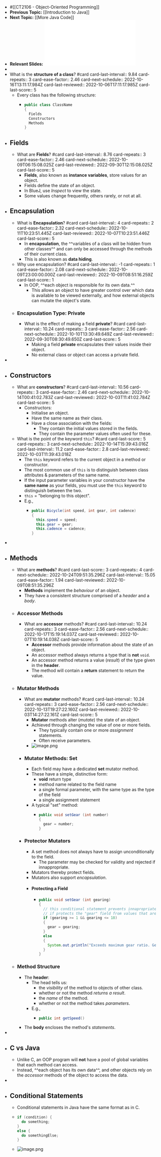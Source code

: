 - #[[CT2106 - Object-Oriented Programming]]
- **Previous Topic:** [[Introduction to Java]]
- **Next Topic:** [[More Java Code]]
- **Relevant Slides:** ![Lecture02.pdf](../assets/Lecture02_1663059993088_0.pdf)
-
- What is the **structure of a class**? #card
  card-last-interval:: 9.84
  card-repeats:: 3
  card-ease-factor:: 2.46
  card-next-schedule:: 2022-10-16T13:11:17.984Z
  card-last-reviewed:: 2022-10-06T17:11:17.985Z
  card-last-score:: 5
	- Every class has the following structure:
		- ```java
		  public class ClassName 
		  {
		    Fields
		    Constructors
		    Methods
		  }
		  ```
- ## Fields
	- What are **Fields**? #card
	  card-last-interval:: 8.76
	  card-repeats:: 3
	  card-ease-factor:: 2.46
	  card-next-schedule:: 2022-10-09T06:15:08.025Z
	  card-last-reviewed:: 2022-09-30T12:15:08.025Z
	  card-last-score:: 5
		- **Fields**, also known as **instance variables**, store values for an object.
		- Fields define the state of an object.
		- In BlueJ, use *Inspect* to view the state.
		- Some values change frequently, others rarely, or not at all.
- ## Encapsulation
	- What is **Encapsulation**? #card
	  card-last-interval:: 4
	  card-repeats:: 2
	  card-ease-factor:: 2.32
	  card-next-schedule:: 2022-10-11T10:23:51.445Z
	  card-last-reviewed:: 2022-10-07T10:23:51.446Z
	  card-last-score:: 5
		- In **encapsulation**, the ^^variables of a class will be hidden from other classes^^ and can only be accessed through the methods of their current class.
		- This is also known as **data hiding**.
	- Why use encapsulation? #card
	  card-last-interval:: -1
	  card-repeats:: 1
	  card-ease-factor:: 2.08
	  card-next-schedule:: 2022-10-09T23:00:00.000Z
	  card-last-reviewed:: 2022-10-09T08:51:16.259Z
	  card-last-score:: 1
		- In OOP, ^^each object is responsible for its own data.^^
			- This allows an object to have greater control over which data is available to be viewed externally, and how external objects can mutate the object's state.
	- ### Encapsulation Type: Private
		- What is the effect of making a field **private**? #card
		  card-last-interval:: 10.24
		  card-repeats:: 3
		  card-ease-factor:: 2.56
		  card-next-schedule:: 2022-10-10T13:30:49.649Z
		  card-last-reviewed:: 2022-09-30T08:30:49.650Z
		  card-last-score:: 5
			- Making a field **private** encapsulates their values inside their object.
			- No external class or object can access a private field.
-
- ## Constructors
	- What are **constructors**? #card
	  card-last-interval:: 10.56
	  card-repeats:: 3
	  card-ease-factor:: 2.46
	  card-next-schedule:: 2022-10-14T00:41:02.783Z
	  card-last-reviewed:: 2022-10-03T11:41:02.784Z
	  card-last-score:: 5
		- Constructors:
			- Initialise an object.
			- Have the same name as their class.
			- Have a close association with the fields:
				- They contain the initial values stored in the fields.
				- They contain the parameter values often used for these.
	- What is the point of the keyword `this`? #card
	  card-last-score:: 5
	  card-repeats:: 3
	  card-next-schedule:: 2022-10-14T15:39:43.016Z
	  card-last-interval:: 11.2
	  card-ease-factor:: 2.8
	  card-last-reviewed:: 2022-10-03T11:39:43.018Z
		- The `this` keyword refers to the current object in a method or constructor.
		- The most common use of `this` is to distinguish between class attributes & parameters of the same name.
		- If the input parameter variables in your constructor have the **same name** as your fields, you must use the `this` keyword to distinguish between the two.
		- `this` = "belonging to this object".
		- E.g.,
			- ```java
			  public Bicycle(int speed, int gear, int cadence)
			  {
			    this.speed = speed;
			    this.gear = gear;
			    this.cadence = cadence;
			  }
			  ```
-
- ## Methods
	- What are **methods**? #card
	  card-last-score:: 3
	  card-repeats:: 4
	  card-next-schedule:: 2022-10-24T09:51:35.296Z
	  card-last-interval:: 15.05
	  card-ease-factor:: 1.94
	  card-last-reviewed:: 2022-10-09T08:51:35.296Z
		- **Methods** implement the *behaviour* of an object.
		- They have a consistent structure comprised of a *header* and a *body*.
	- ### Accessor Methods
		- What are **accessor** methods? #card
		  card-last-interval:: 10.24
		  card-repeats:: 3
		  card-ease-factor:: 2.56
		  card-next-schedule:: 2022-10-17T15:19:14.037Z
		  card-last-reviewed:: 2022-10-07T10:19:14.038Z
		  card-last-score:: 5
			- **Accessor** methods provide information about the state of an object.
			- An accessor method always returns a type that is **not** `void`.
			- An accessor method returns a value (*result*) of the type given in the **header**.
			- The method will contain a **return** statement to return the value.
	- ### Mutator Methods
		- What are **mutator** methods? #card
		  card-last-interval:: 10.24
		  card-repeats:: 3
		  card-ease-factor:: 2.56
		  card-next-schedule:: 2022-10-13T19:27:22.160Z
		  card-last-reviewed:: 2022-10-03T14:27:22.161Z
		  card-last-score:: 5
			- **Mutator** methods alter (*mutate*) the state of an object.
			- Achieved through changing the value of one or more fields.
				- They typically contain one or more *assignment* statements.
				- Often receive parameters.
			- ![image.png](../assets/image_1663063179688_0.png)
		- ### Mutator Methods: Set
			- Each field may have a dedicated **set** mutator method.
			- These have a simple, distinctive form:
				- **void** return type
				- method name related to the field name
				- a single formal parameter, with the same type as the type of the field
				- a single assignment statement
			- A typical "set" method:
				- ```java
				  public void setGear (int number)
				  {
				    gear = number;
				  }
				  ```
		- ### Protector Mutators
			- A set method does not always have to assign unconditionally to the field.
				- The parameter may be checked for validity and rejected if innappropriate.
			- Mutators thereby protect fields.
			- Mutators also support *encapsulation*.
			- #### Protecting a Field
				- ```java
				  public void setGear (int gearing)
				  {
				    // this conditional statement prevents innapropriate action.
				    // if protects the "gear" field from values that are too large or too small.
				    if (gearing >= 1 && gearing <= 18)
				    {
				      gear = gearing;
				    }
				    else
				    {
				      System.out.println("Exceeds maximum gear ratio. Gear not set");
				    }
				  }
				  ```
	- ### Method Structure
		- The **header**:
			- The head tells us:
				- the *visibility* of the method to objects of other class.
				- whether or not the method *returns a result*.
				- the *name* of the method.
				- whether or not the method takes *parameters*.
			- E.g.,
				- ```java
				  public int getSpeed()
				  ```
		- The **body** encloses the method's *statements*.
-
- ## C vs Java
	- Unlike C, an OOP program will **not** have a pool of global variables that each method can access.
	- Instead, ^^each object has its own data^^, and other objects rely on the *accessor* methods of the object to access the data.
-
- ## Conditional Statements
	- Conditional statements in Java have the same format as in C.
	- ```java
	  if (condition) {
	    do something;
	  }
	  else {
	    do somethingElse;
	  }
	  ```
	- ![image.png](../assets/image_1663063508214_0.png)